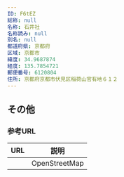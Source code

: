 ```yaml
---
ID: F6tEZ
総称: null
名称: 石井社
名称読み: null
別名: null
都道府県: 京都府
区域: 京都市
緯度: 34.9687874
経度: 135.7854721
郵便番号: 6120804
住所: 京都府京都市伏見区稲荷山官有地６１２
---
```


## その他

### 参考URL

| URL | 説明          |
| --- | ------------- |
|     | OpenStreetMap |
